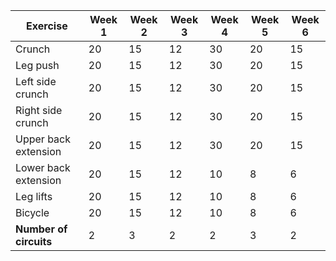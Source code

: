 | Exercise | Week 1 | Week 2 | Week 3 | Week 4 | Week 5 | Week 6 |
| ---- | ---- | ---- | ---- | ---- | ---- | ----- |
| Crunch | 20 | 15 | 12 | 30 | 20 | 15 |
| Leg push | 20 | 15 | 12 | 30 | 20 | 15 |
| Left side crunch | 20 | 15 | 12 | 30 | 20 | 15 |
| Right side crunch | 20 | 15 | 12 | 30 | 20 | 15 |
| Upper back extension | 20 | 15 | 12 | 30 | 20 | 15 |
| Lower back extension | 20 | 15 | 12 | 10 | 8 | 6 |
| Leg lifts | 20 | 15 | 12 | 10 | 8 | 6 |
| Bicycle | 20 | 15 | 12 | 10 | 8 | 6 |
| **Number of circuits** | 2 | 3 | 2 | 2 | 3 | 2 |
